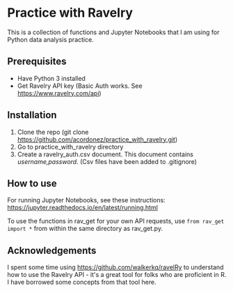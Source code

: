 # Practice with Ravelry
This is a collection of functions and Jupyter Notebooks that I am using for Python data analysis practice. 

## Prerequisites
- Have Python 3 installed
- Get Ravelry API key (Basic Auth works. See https://www.ravelry.com/api)

## Installation
1. Clone the repo (git clone https://github.com/acordonez/practice_with_ravelry.git)
2. Go to practice_with_ravelry directory
3. Create a ravelry_auth.csv document. This document contains *username,password*. (Csv files have been added to .gitignore)

## How to use
For running Jupyter Notebooks, see these instructions: https://jupyter.readthedocs.io/en/latest/running.html

To use the functions in rav_get for your own API requests, use `from rav_get import *` from within the same directory as rav_get.py.

## Acknowledgements
I spent some time using https://github.com/walkerkq/ravelRy to understand how to use the Ravelry API - it's a great tool for folks who are proficient in R. I have borrowed some concepts from that tool here.
